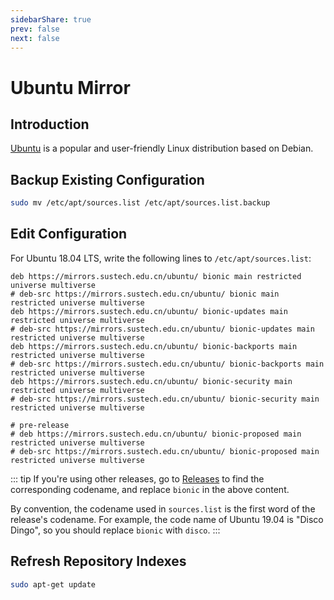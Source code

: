 ```yaml
---
sidebarShare: true
prev: false
next: false
---
```


# Ubuntu Mirror

## Introduction

[Ubuntu](https://ubuntu.com/) is a popular and user-friendly Linux distribution based on Debian.

## Backup Existing Configuration

``` sh
sudo mv /etc/apt/sources.list /etc/apt/sources.list.backup
```

## Edit Configuration

For Ubuntu 18.04 LTS, write the following lines to `/etc/apt/sources.list`:

```
deb https://mirrors.sustech.edu.cn/ubuntu/ bionic main restricted universe multiverse
# deb-src https://mirrors.sustech.edu.cn/ubuntu/ bionic main restricted universe multiverse
deb https://mirrors.sustech.edu.cn/ubuntu/ bionic-updates main restricted universe multiverse
# deb-src https://mirrors.sustech.edu.cn/ubuntu/ bionic-updates main restricted universe multiverse
deb https://mirrors.sustech.edu.cn/ubuntu/ bionic-backports main restricted universe multiverse
# deb-src https://mirrors.sustech.edu.cn/ubuntu/ bionic-backports main restricted universe multiverse
deb https://mirrors.sustech.edu.cn/ubuntu/ bionic-security main restricted universe multiverse
# deb-src https://mirrors.sustech.edu.cn/ubuntu/ bionic-security main restricted universe multiverse

# pre-release
# deb https://mirrors.sustech.edu.cn/ubuntu/ bionic-proposed main restricted universe multiverse
# deb-src https://mirrors.sustech.edu.cn/ubuntu/ bionic-proposed main restricted universe multiverse
```

::: tip
If you're using other releases, go to [Releases](https://wiki.ubuntu.com/Releases) to find the corresponding codename, and replace `bionic` in the above content.

By convention, the codename used in `sources.list` is the first word of the release's codename. For example, the code name of Ubuntu 19.04 is "Disco Dingo", so you should replace `bionic` with `disco`.
:::

## Refresh Repository Indexes

``` sh
sudo apt-get update
```

